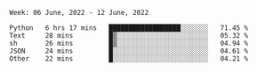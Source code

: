 <!--START_SECTION:waka-->
```text
Week: 06 June, 2022 - 12 June, 2022

Python   6 hrs 17 mins   ██████████████████░░░░░░░   71.45 % 
Text     28 mins         █▒░░░░░░░░░░░░░░░░░░░░░░░   05.32 % 
sh       26 mins         █▒░░░░░░░░░░░░░░░░░░░░░░░   04.94 % 
JSON     24 mins         █░░░░░░░░░░░░░░░░░░░░░░░░   04.61 % 
Other    22 mins         █░░░░░░░░░░░░░░░░░░░░░░░░   04.21 % 
```
<!--END_SECTION:waka-->
